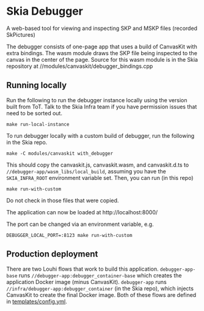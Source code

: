 # Skia Debugger

A web-based tool for viewing and inspecting SKP and MSKP files (recorded SkPictures)

The debugger consists of one-page app that uses a build of CanvasKit with extra bindings.
The wasm module draws the SKP file being inspected to the canvas in the center of the page.
Source for this wasm module is in the Skia repository at //modules/canvaskit/debugger_bindings.cpp

## Running locally

Run the following to run the debugger instance locally using the version built from ToT.
Talk to the Skia Infra team if you have permission issues that need to be sorted out.

```
make run-local-instance
```

To run debugger locally with a custom build of debugger, run the following in the Skia repo.

```
make -C modules/canvaskit with_debugger
```

This should copy the canvaskit.js, canvaskit.wasm, and canvaskit.d.ts to
`//debugger-app/wasm_libs/local_build`, assuming you have the `SKIA_INFRA_ROOT` environment
variable set. Then, you can run (in this repo)

```
make run-with-custom
```

Do not check in those files that were copied.

The application can now be loaded at http://localhost:8000/

The port can be changed via an environment variable, e.g.

```
DEBUGGER_LOCAL_PORT=:8123 make run-with-custom
```

## Production deployment

There are two Louhi flows that work to build this application.
`debugger-app-base` runs `//debugger-app:debugger_container-base` which creates
the application Docker image (minus CanvasKit). `debugger-app` runs
`//infra/debugger-app:debugger_container` (in the Skia repo), which injects
CanvasKit to create the final Docker image. Both of these flows are defined
in
[templates/config.yml](https://louhi-config-internal.googlesource.com/skia-infra/+/refs/heads/master/templates/config.yml).
